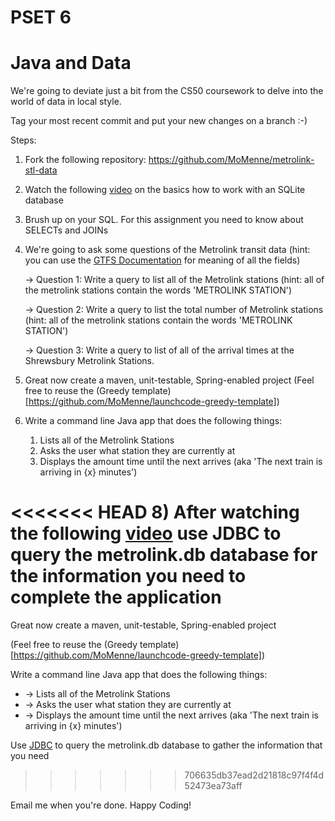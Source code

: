 PSET 6
======

#  Java and Data

We're going to deviate just a bit from the CS50 coursework to delve into the world of data in local style.

Tag your most recent commit and put your new changes on a branch  :-)

Steps:
1)  Fork the following repository: https://github.com/MoMenne/metrolink-stl-data

2)  Watch the following [video](http://tv.launchcode.us/#/videos/sqlite?lesson=Databases) on the basics how to work with an SQLite database

3)  Brush up on your SQL.  For this assignment you need to know about SELECTs and JOINs

4)  We're going to ask some questions of the Metrolink transit data (hint:  you can use the [GTFS Documentation](https://developers.google.com/transit/gtfs/reference) for meaning of all the fields)

    ->  Question 1:  Write a query to list  all of the Metrolink stations (hint:  all of the metrolink stations contain the words 'METROLINK STATION')

    ->  Question 2:  Write a query to list the total number of Metrolink stations  (hint:  all of the metrolink stations contain the words 'METROLINK STATION')

    ->  Question 3:  Write a query to list of all of the arrival times at the Shrewsbury Metrolink Stations.

6)  Great now create a maven, unit-testable, Spring-enabled project (Feel free to reuse the (Greedy template)[https://github.com/MoMenne/launchcode-greedy-template])

7)  Write a command line Java app that does the following things:
    1)  Lists all of the Metrolink Stations
    2)  Asks the user what station they are currently at
    3)  Displays the amount time until the next arrives (aka 'The next train is arriving in {x} minutes')

<<<<<<< HEAD
8)  After watching the following [video](http://tv.launchcode.us/#/videos/java_jdbc?lesson=Java) use JDBC to query the metrolink.db database for the information you need to complete the application
=======
Great now create a maven, unit-testable, Spring-enabled project 

(Feel free to reuse the (Greedy template)[https://github.com/MoMenne/launchcode-greedy-template])

Write a command line Java app that does the following things:
*    -> Lists all of the Metrolink Stations
*    -> Asks the user what station they are currently at
*    -> Displays the amount time until the next arrives (aka 'The next train is arriving in {x} minutes')

Use [JDBC](http://tv.launchcode.us/#/videos/java_jdbc?lesson=Java) to query the metrolink.db database to gather the information that you need
>>>>>>> 706635db37ead2d21818c97f4f4d52473ea73aff

Email me when you're done.  Happy Coding!

